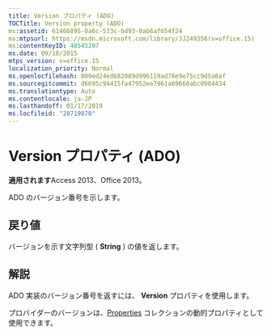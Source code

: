 ```yaml
---
title: Version プロパティ (ADO)
TOCTitle: Version property (ADO)
ms:assetid: 61466895-0a6c-533c-bd93-0ab6af654f24
ms:mtpsurl: https://msdn.microsoft.com/library/JJ249358(v=office.15)
ms:contentKeyID: 48545207
ms.date: 09/18/2015
mtps_version: v=office.15
localization_priority: Normal
ms.openlocfilehash: 809ed24ed682089d99b119ad78e9e75cc9d5a8af
ms.sourcegitcommit: d6695c94415fa47952ee7961a69660abc0904434
ms.translationtype: Auto
ms.contentlocale: ja-JP
ms.lasthandoff: 01/17/2019
ms.locfileid: "28719870"
---
```

# <a name="version-property-ado"></a>Version プロパティ (ADO)


**適用されます**Access 2013、Office 2013。

ADO のバージョン番号を示します。

## <a name="return-value"></a>戻り値

バージョンを示す文字列型 ( **String** ) の値を返します。

## <a name="remarks"></a>解説

ADO 実装のバージョン番号を返すには、 **Version** プロパティを使用します。

プロバイダーのバージョンは、[Properties](properties-collection-ado.md) コレクションの動的プロパティとして使用できます。

